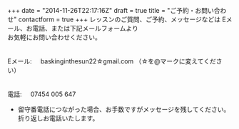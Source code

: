 +++
date = "2014-11-26T22:17:16Z"
draft = true
title = "ご予約・お問い合わせ"
contactform = true
+++
レッスンのご質問、ご予約、メッセージなどは
Eメール、お電話、または下記メールフォームより<br>
お気軽にお問い合わせください。
<br>
<br>
<br>
Eメール:&nbsp;&nbsp;&nbsp;&nbsp;&nbsp;baskinginthesun22☆gmail.com （☆を@マークに変えてください）
<br>
<br>
<br>
電話:&nbsp;&nbsp;&nbsp;&nbsp;&nbsp;07454 005 647

* 留守番電話につながった場合、お手数ですがメッセージを残してください。<br>
  折り返しお電話いたします。



